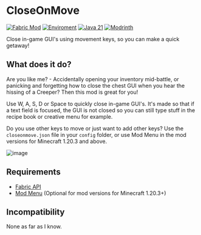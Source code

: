 # CloseOnMove

[![Fabric Mod](https://img.shields.io/badge/Mod%20Loader-Fabric-beige)](https://fabricmc.net/use/)
[![Enviroment](https://img.shields.io/badge/Enviroment-Client-purple)](https://modrinth.com/mods?e=client)
[![Java 21](https://img.shields.io/badge/Language-Java%2021-9B599A.svg?color=orange)](https://www.oracle.com/nl/news/announcement/ocw-oracle-releases-java-21-2023-09-19/)
[![Modrinth](https://img.shields.io/modrinth/dt/1eAoo2KR?color=00AF5C&label=downloads&logo=modrinth)](https://modrinth.com/mod/closeonmove)

Close in-game GUI's using movement keys, so you can make a quick getaway!

## What does it do?

Are you like me? - Accidentally opening your inventory mid-battle, or panicking and forgetting how to close the chest GUI when you hear the hissing of a Creeper?
Then this mod is great for you!

Use W, A, S, D or Space to quickly close in-game GUI's.
It's made so that if a text field is focused, the GUI is not closed so you can still type stuff in the recipe book or creative menu for example.

Do you use other keys to move or just want to add other keys? Use the `closeonmove.json` file in your `config` folder, or use Mod Menu in the mod versions for Minecraft 1.20.3 and above.

![image](https://github.com/user-attachments/assets/9f8c398e-8d6d-4b6c-9a55-ef3afd484e7d)

## Requirements
- [Fabric API](https://modrinth.com/mod/fabric-api/)
- [Mod Menu](https://modrinth.com/mod/modmenu) (Optional for mod versions for Minecraft 1.20.3+)

## Incompatibility
None as far as I know.
